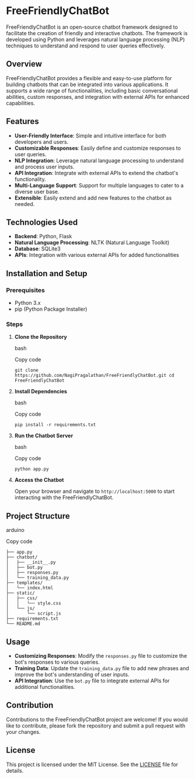 # FreeFriendlyChatBot

FreeFriendlyChatBot is an open-source chatbot framework designed to facilitate the creation of friendly and interactive chatbots. The framework is developed using Python and leverages natural language processing (NLP) techniques to understand and respond to user queries effectively.

## Overview

FreeFriendlyChatBot provides a flexible and easy-to-use platform for building chatbots that can be integrated into various applications. It supports a wide range of functionalities, including basic conversational abilities, custom responses, and integration with external APIs for enhanced capabilities.

## Features

- **User-Friendly Interface**: Simple and intuitive interface for both developers and users.
- **Customizable Responses**: Easily define and customize responses to user queries.
- **NLP Integration**: Leverage natural language processing to understand and process user inputs.
- **API Integration**: Integrate with external APIs to extend the chatbot's functionality.
- **Multi-Language Support**: Support for multiple languages to cater to a diverse user base.
- **Extensible**: Easily extend and add new features to the chatbot as needed.

## Technologies Used

- **Backend**: Python, Flask
- **Natural Language Processing**: NLTK (Natural Language Toolkit)
- **Database**: SQLite3
- **APIs**: Integration with various external APIs for added functionalities

## Installation and Setup

### Prerequisites

- Python 3.x
- pip (Python Package Installer)

### Steps

1. **Clone the Repository**
    
    bash
    
    Copy code
    
    `git clone https://github.com/NagiPragalathan/FreeFriendlyChatBot.git
    cd FreeFriendlyChatBot` 
    
2. **Install Dependencies**
    
    bash
    
    Copy code
    
    `pip install -r requirements.txt` 
    
3. **Run the Chatbot Server**
    
    bash
    
    Copy code
    
    `python app.py` 
    
4. **Access the Chatbot**
    
    Open your browser and navigate to `http://localhost:5000` to start interacting with the FreeFriendlyChatBot.
    

## Project Structure

arduino

Copy code

``` FreeFriendlyChatBot/
├── app.py
├── chatbot/
│   ├── __init__.py
│   ├── bot.py
│   ├── responses.py
│   └── training_data.py
├── templates/
│   └── index.html
├── static/
│   ├── css/
│   │   └── style.css
│   └── js/
│       └── script.js
├── requirements.txt
└── README.md
```

## Usage

- **Customizing Responses**: Modify the `responses.py` file to customize the bot's responses to various queries.
- **Training Data**: Update the `training_data.py` file to add new phrases and improve the bot's understanding of user inputs.
- **API Integration**: Use the `bot.py` file to integrate external APIs for additional functionalities.

## Contribution

Contributions to the FreeFriendlyChatBot project are welcome! If you would like to contribute, please fork the repository and submit a pull request with your changes.

## License

This project is licensed under the MIT License. See the [LICENSE](https://chatgpt.com/c/LICENSE) file for details.
